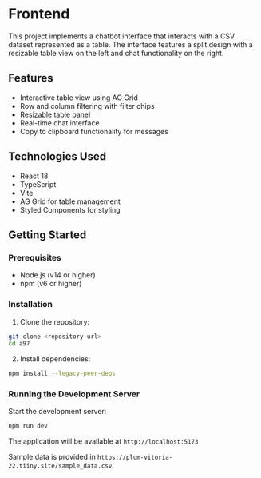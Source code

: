 # Frontend 

This project implements a chatbot interface that interacts with a CSV dataset represented as a table. The interface features a split design with a resizable table view on the left and chat functionality on the right.

## Features

- Interactive table view using AG Grid
- Row and column filtering with filter chips
- Resizable table panel
- Real-time chat interface
- Copy to clipboard functionality for messages

## Technologies Used

- React 18
- TypeScript
- Vite
- AG Grid for table management
- Styled Components for styling

## Getting Started

### Prerequisites

- Node.js (v14 or higher)
- npm (v6 or higher)

### Installation

1. Clone the repository:
```bash
git clone <repository-url>
cd a97
```

2. Install dependencies:
```bash
npm install --legacy-peer-deps
```

### Running the Development Server

Start the development server:
```bash
npm run dev
```

The application will be available at `http://localhost:5173`

Sample data is provided in `https://plum-vitoria-22.tiiny.site/sample_data.csv`.





